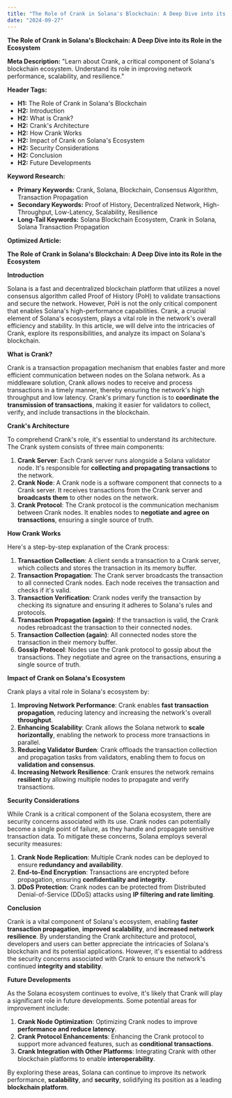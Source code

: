 ```yaml
---
title: "The Role of Crank in Solana's Blockchain: A Deep Dive into its Role in the Ecosystem"
date: "2024-09-27"
---
```


**The Role of Crank in Solana's Blockchain: A Deep Dive into its Role in the Ecosystem**

**Meta Description:** "Learn about Crank, a critical component of Solana's blockchain ecosystem. Understand its role in improving network performance, scalability, and resilience."

**Header Tags:**

* **H1:** The Role of Crank in Solana's Blockchain
* **H2:** Introduction
* **H2:** What is Crank?
* **H2:** Crank's Architecture
* **H2:** How Crank Works
* **H2:** Impact of Crank on Solana's Ecosystem
* **H2:** Security Considerations
* **H2:** Conclusion
* **H2:** Future Developments

**Keyword Research:**

* **Primary Keywords:** Crank, Solana, Blockchain, Consensus Algorithm, Transaction Propagation
* **Secondary Keywords:** Proof of History, Decentralized Network, High-Throughput, Low-Latency, Scalability, Resilience
* **Long-Tail Keywords:** Solana Blockchain Ecosystem, Crank in Solana, Solana Transaction Propagation

**Optimized Article:**

**The Role of Crank in Solana's Blockchain: A Deep Dive into its Role in the Ecosystem**

**Introduction**

Solana is a fast and decentralized blockchain platform that utilizes a novel consensus algorithm called Proof of History (PoH) to validate transactions and secure the network. However, PoH is not the only critical component that enables Solana's high-performance capabilities. Crank, a crucial element of Solana's ecosystem, plays a vital role in the network's overall efficiency and stability. In this article, we will delve into the intricacies of Crank, explore its responsibilities, and analyze its impact on Solana's blockchain.

**What is Crank?**

Crank is a transaction propagation mechanism that enables faster and more efficient communication between nodes on the Solana network. As a middleware solution, Crank allows nodes to receive and process transactions in a timely manner, thereby ensuring the network's high throughput and low latency. Crank's primary function is to **coordinate the transmission of transactions**, making it easier for validators to collect, verify, and include transactions in the blockchain.

**Crank's Architecture**

To comprehend Crank's role, it's essential to understand its architecture. The Crank system consists of three main components:

1. **Crank Server**: Each Crank server runs alongside a Solana validator node. It's responsible for **collecting and propagating transactions** to the network.
2. **Crank Node**: A Crank node is a software component that connects to a Crank server. It receives transactions from the Crank server and **broadcasts them** to other nodes on the network.
3. **Crank Protocol**: The Crank protocol is the communication mechanism between Crank nodes. It enables nodes to **negotiate and agree on transactions**, ensuring a single source of truth.

**How Crank Works**

Here's a step-by-step explanation of the Crank process:

1. **Transaction Collection**: A client sends a transaction to a Crank server, which collects and stores the transaction in its memory buffer.
2. **Transaction Propagation**: The Crank server broadcasts the transaction to all connected Crank nodes. Each node receives the transaction and checks if it's valid.
3. **Transaction Verification**: Crank nodes verify the transaction by checking its signature and ensuring it adheres to Solana's rules and protocols.
4. **Transaction Propagation (again)**: If the transaction is valid, the Crank nodes rebroadcast the transaction to their connected nodes.
5. **Transaction Collection (again)**: All connected nodes store the transaction in their memory buffer.
6. **Gossip Protocol**: Nodes use the Crank protocol to gossip about the transactions. They negotiate and agree on the transactions, ensuring a single source of truth.

**Impact of Crank on Solana's Ecosystem**

Crank plays a vital role in Solana's ecosystem by:

1. **Improving Network Performance**: Crank enables **fast transaction propagation**, reducing latency and increasing the network's overall **throughput**.
2. **Enhancing Scalability**: Crank allows the Solana network to **scale horizontally**, enabling the network to process more transactions in parallel.
3. **Reducing Validator Burden**: Crank offloads the transaction collection and propagation tasks from validators, enabling them to focus on **validation and consensus**.
4. **Increasing Network Resilience**: Crank ensures the network remains **resilient** by allowing multiple nodes to propagate and verify transactions.

**Security Considerations**

While Crank is a critical component of the Solana ecosystem, there are security concerns associated with its use. Crank nodes can potentially become a single point of failure, as they handle and propagate sensitive transaction data. To mitigate these concerns, Solana employs several security measures:

1. **Crank Node Replication**: Multiple Crank nodes can be deployed to ensure **redundancy and availability**.
2. **End-to-End Encryption**: Transactions are encrypted before propagation, ensuring **confidentiality and integrity**.
3. **DDoS Protection**: Crank nodes can be protected from Distributed Denial-of-Service (DDoS) attacks using **IP filtering and rate limiting**.

**Conclusion**

Crank is a vital component of Solana's ecosystem, enabling **faster transaction propagation**, **improved scalability**, and **increased network resilience**. By understanding the Crank architecture and protocol, developers and users can better appreciate the intricacies of Solana's blockchain and its potential applications. However, it's essential to address the security concerns associated with Crank to ensure the network's continued **integrity and stability**.

**Future Developments**

As the Solana ecosystem continues to evolve, it's likely that Crank will play a significant role in future developments. Some potential areas for improvement include:

1. **Crank Node Optimization**: Optimizing Crank nodes to improve **performance and reduce latency**.
2. **Crank Protocol Enhancements**: Enhancing the Crank protocol to support more advanced features, such as **conditional transactions**.
3. **Crank Integration with Other Platforms**: Integrating Crank with other blockchain platforms to enable **interoperability**.

By exploring these areas, Solana can continue to improve its network performance, **scalability**, and **security**, solidifying its position as a leading **blockchain platform**.